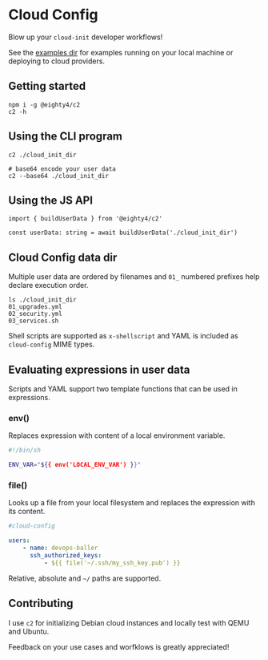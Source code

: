 # Cloud Config

Blow up your `cloud-init` developer workflows!

See the [examples dir](https://github.com/eighty4/c2/tree/main/examples) for
examples running on your local machine or deploying to cloud providers.

## Getting started

```shell
npm i -g @eighty4/c2
c2 -h
```

## Using the CLI program

```
c2 ./cloud_init_dir

# base64 encode your user data
c2 --base64 ./cloud_init_dir
```

## Using the JS API

```
import { buildUserData } from '@eighty4/c2'

const userData: string = await buildUserData('./cloud_init_dir')
```

## Cloud Config data dir

Multiple user data are ordered by filenames and `01_` numbered prefixes help
declare execution order.

```
ls ./cloud_init_dir
01_upgrades.yml
02_security.yml
03_services.sh
```

Shell scripts are supported as `x-shellscript` and YAML is included as
`cloud-config` MIME types.

## Evaluating expressions in user data

Scripts and YAML support two template functions that can be used in
expressions.

### env()

Replaces expression with content of a local environment variable.

```bash
#!/bin/sh

ENV_VAR="${{ env('LOCAL_ENV_VAR') }}"
```

### file()

Looks up a file from your local filesystem and replaces the expression with
its content.

```yaml
#cloud-config

users:
    - name: devops-baller
      ssh_authorized_keys:
          - ${{ file('~/.ssh/my_ssh_key.pub') }}
```

Relative, absolute and `~/` paths are supported.

## Contributing

I use `c2` for initializing Debian cloud instances and locally test with QEMU
and Ubuntu.

Feedback on your use cases and worfklows is greatly appreciated!
